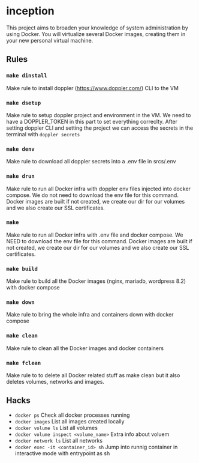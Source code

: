 # inception

This project aims to broaden your knowledge of system administration by using Docker.
You will virtualize several Docker images, creating them in your new personal virtual
machine.

## Rules

### `make dinstall`
Make rule to install doppler (https://www.doppler.com/) CLI to the VM

### `make dsetup`
Make rule to setup doppler project and environment in the VM. We need to have a DOPPLER_TOKEN in this part to set everything correclty. After setting doppler CLI and setting the project we can access the secrets in the terminal with `doppler secrets`

### `make denv`
Make rule to download all doppler secrets into a .env file in srcs/.env

### `make drun`
Make rule to run all Docker infra with doppler env files injected into docker compose. We do not need to download the env file for this command. Docker images are built if not created, we create our dir for our volumes and we also create our SSL certificates. 

### `make`
Make rule to run all Docker infra with .env file and docker compose. We NEED to download the env file for this command. Docker images are built if not created, we create our dir for our volumes and we also create our SSL certificates. 

### `make build`
Make rule to build all the Docker images (nginx, mariadb, wordpress 8.2) with docker compose

### `make down`
Make rule to bring the whole infra and containers down with docker compose

### `make clean`
Make rule to clean all the Docker images and docker containers

### `make fclean`
Make rule to to delete all Docker related stuff as make clean but it also deletes volumes, networks and images.


## Hacks
* `docker ps` Check all docker processes running
* `docker images` List all images created locally
* `docker volume ls` List all volumes
* `docker volume inspect <volume_name>` Extra info about voluem
* `docker network ls` List all networks
* `docker exec -it <container_id> sh` Jump into runnig container in interactive mode with entrypoint as sh
